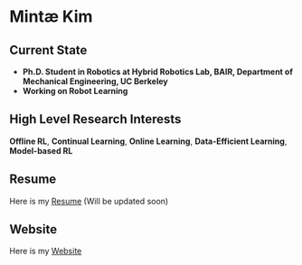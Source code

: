 # Mintæ Kim

## Current State
- **Ph.D. Student in Robotics at Hybrid Robotics Lab, BAIR, Department of Mechanical Engineering, UC Berkeley**
- **Working on Robot Learning**

## High Level Research Interests
**Offline RL**, **Continual Learning**, **Online Learning**, **Data-Efficient Learning**, **Model-based RL**

## Resume
Here is my [Resume](./Resume_Mintæ_Kim.pdf) (Will be updated soon)

## Website
Here is my [Website](https://sites.google.com/view/mintae-kim)
